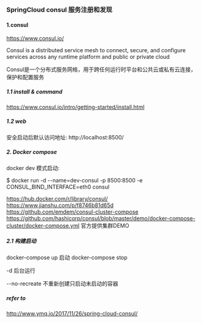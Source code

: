 ### SpringCloud consul 服务注册和发现

#### 1.consul 
https://www.consul.io/

Consul is a distributed service mesh to connect, secure, and configure services across any runtime platform and public or private cloud

Consul是一个分布式服务网格，用于跨任何运行时平台和公共云或私有云连接，保护和配置服务


##### 1.1 install & command
https://www.consul.io/intro/getting-started/install.html

##### 1.2 web 
安全启动后默认访问地址: http://localhost:8500/


##### 2. Docker compose 

docker dev 模式启动:

$ docker run -d --name=dev-consul -p 8500:8500 -e CONSUL_BIND_INTERFACE=eth0 consul



https://hub.docker.com/r/library/consul/
https://www.jianshu.com/p/f8746b81d65d
https://github.com/emdem/consul-cluster-compose
https://github.com/hashicorp/consul/blob/master/demo/docker-compose-cluster/docker-compose.yml 官方提供集群DEMO

##### 2.1 构建启动
docker-compose up  启动
docker-compose stop 

-d  后台运行

--no-recreate 不重新创建只启动未启动的容器




##### refer to

http://www.ymq.io/2017/11/26/spring-cloud-consul/



